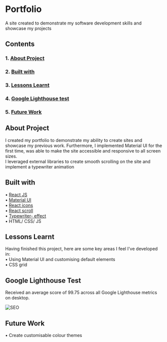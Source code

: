 # Portfolio

A site created to demonstrate my software development skills and showcase my projects

## Contents

### 1. [About Project](#about-project)

### 2. [Built with](#built-with)

### 3. [Lessons Learnt](#lessons-learnt)

### 4. [Google Lighthouse test](#google-lighthouse-test)

### 5. [Future Work](#future-work)

## About Project

I created my portfolio to demonstrate my ability to create sites and showcase my previous work. Furthermore, I implemented Material UI for the first time, was able to make the site accessible and responsive to all screen sizes.\
I leveraged external libraries to create smooth scrolling on the site and implement a typewriter animation

## Built with

• [React JS](https://reactjs.org/)\
• [Material UI](https://material-ui.com/)\
• [React icons](https://react-icons.github.io/react-icons/search)\
• [React scroll](https://www.npmjs.com/package/react-scroll)\
• [Typewriter- effect](https://www.npmjs.com/package/typewriter-effect)\
• HTML/ CSS/ JS

## Lessons Learnt

Having finished this project, here are some key areas I feel I've developed in:\
• Using Material UI and customising default elements\
• CSS grid

## Google Lighthouse Test

Received an average score of 99.75 across all Google Lighthouse metrics on desktop.

![SEO](https://user-images.githubusercontent.com/69045334/126650507-e50fd7ff-e935-48fe-93d8-8f75e250f62a.png)

## Future Work

• Create customisable colour themes
